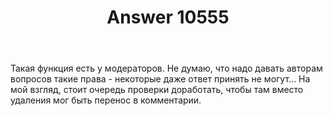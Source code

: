 ﻿---
title: "Answer 10555"
se.owner.user_id: 178988
se.owner.display_name: "Qwertiy"
se.owner.link: "https://ru.meta.stackoverflow.com/users/178988/qwertiy"
se.answer_id: 10555
se.question_id: 10554
se.post_type: answer
se.score: 7
se.is_accepted: True
---
<p>Такая функция есть у модераторов. Не думаю, что надо давать авторам вопросов такие права - некоторые даже ответ принять не могут... На мой взгляд, стоит очередь проверки доработать, чтобы там вместо удаления мог быть перенос в комментарии.</p>
